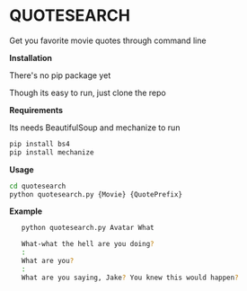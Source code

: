 # QUOTESEARCH
Get you favorite movie quotes through command line

 **Installation**

 There's no pip package yet

 Though its easy to run, just clone the repo

 **Requirements**
 
 Its needs BeautifulSoup and mechanize to run

 ```sh
 pip install bs4
 pip install mechanize
 ```

 **Usage**

 ```sh
 cd quotesearch
 python quotesearch.py {Movie} {QuotePrefix}
 ```

 **Example**

 ```sh 
    python quotesearch.py Avatar What

    What-what the hell are you doing?                                                                               
    :                                                                                                               
    What are you?                                                                                                   
    :                                                                                                               
    What are you saying, Jake? You knew this would happen?  
```